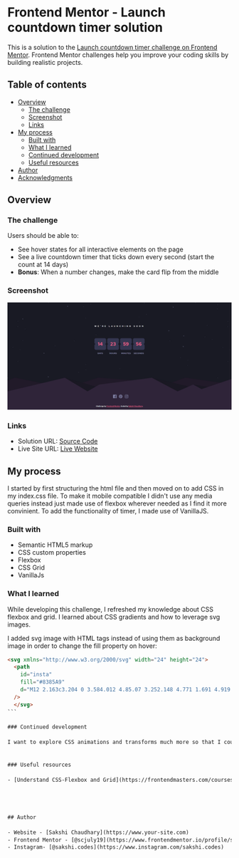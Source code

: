 # Frontend Mentor - Launch countdown timer solution

This is a solution to the [Launch countdown timer challenge on Frontend Mentor](https://www.frontendmentor.io/challenges/launch-countdown-timer-N0XkGfyz-). Frontend Mentor challenges help you improve your coding skills by building realistic projects.

## Table of contents

- [Overview](#overview)
  - [The challenge](#the-challenge)
  - [Screenshot](#screenshot)
  - [Links](#links)
- [My process](#my-process)
  - [Built with](#built-with)
  - [What I learned](#what-i-learned)
  - [Continued development](#continued-development)
  - [Useful resources](#useful-resources)
- [Author](#author)
- [Acknowledgments](#acknowledgments)

## Overview

### The challenge

Users should be able to:

- See hover states for all interactive elements on the page
- See a live countdown timer that ticks down every second (start the count at 14 days)
- **Bonus**: When a number changes, make the card flip from the middle

### Screenshot

![](./screenshot.png)

### Links

- Solution URL: [Source Code](https://your-solution-url.com)
- Live Site URL: [Live Website](https://your-live-site-url.com)

## My process

I started by first structuring the html file and then moved on to add CSS in my index.css file.
To make it mobile compatible I didn't use any media queries instead just made use of flexbox wherever needed as I find it more convinient. To add the functionality of timer, I made use of VanillaJS.

### Built with

- Semantic HTML5 markup
- CSS custom properties
- Flexbox
- CSS Grid
- VanillaJs

### What I learned

While developing this challenge, I refreshed my knowledge about CSS flexbox and grid. I learned about CSS gradients and how to leverage svg images.

I added svg image with HTML tags instead of using them as background image in order to change the fill property on hover:

````html
<svg xmlns="http://www.w3.org/2000/svg" width="24" height="24">
  <path
    id="insta"
    fill="#8385A9"
    d="M12 2.163c3.204 0 3.584.012 4.85.07 3.252.148 4.771 1.691 4.919 4.919.058 1.265.069 1.645.069 4.849 0 3.205-.012 3.584-.069 4.849-.149 3.225-1.664 4.771-4.919 4.919-1.266.058-1.644.07-4.85.07-3.204 0-3.584-.012-4.849-.07-3.26-.149-4.771-1.699-4.919-4.92-.058-1.265-.07-1.644-.07-4.849 0-3.204.013-3.583.07-4.849.149-3.227 1.664-4.771 4.919-4.919 1.266-.057 1.645-.069 4.849-.069zM12 0C8.741 0 8.333.014 7.053.072 2.695.272.273 2.69.073 7.052.014 8.333 0 8.741 0 12c0 3.259.014 3.668.072 4.948.2 4.358 2.618 6.78 6.98 6.98C8.333 23.986 8.741 24 12 24c3.259 0 3.668-.014 4.948-.072 4.354-.2 6.782-2.618 6.979-6.98.059-1.28.073-1.689.073-4.948 0-3.259-.014-3.667-.072-4.947-.196-4.354-2.617-6.78-6.979-6.98C15.668.014 15.259 0 12 0zm0 5.838a6.162 6.162 0 100 12.324 6.162 6.162 0 000-12.324zM12 16a4 4 0 110-8 4 4 0 010 8zm6.406-11.845a1.44 1.44 0 100 2.881 1.44 1.44 0 000-2.881z"
  />
  </svg>
```  

### Continued development

I want to explore CSS animations and transforms much more so that I could compelete the bonus challenge of flipping the card when the value changes. 


### Useful resources

- [Understand CSS-Flexbox and Grid](https://frontendmasters.com/courses/css-grids-flexbox/) - This helped me for understanding Grids and flexbox in a better and now they makes a lot more sense to me. I really liked this platform and will use it to learn some more concepts.




## Author

- Website - [Sakshi Chaudhary](https://www.your-site.com)
- Frontend Mentor - [@scjuly19](https://www.frontendmentor.io/profile/scjuly19)
- Instagram- [@sakshi.codes](https://www.instagram.com/sakshi.codes)


